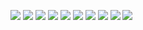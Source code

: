 
![](https://i.imgur.com/F6d727M.jpg)
![](https://i.imgur.com/WO7TURm.jpg)
![](https://i.imgur.com/9HWLuhH.jpg)
![](https://i.imgur.com/vVlswPC.jpg)
![](https://i.imgur.com/TKxZEHk.jpg)
![](https://i.imgur.com/DyCTH8O.jpg)
![](https://i.imgur.com/fztMxqA.jpg)
![](https://i.imgur.com/oWmYrAA.jpg)
![](https://i.imgur.com/iKnncMi.jpg)
![](https://i.imgur.com/p1i4G2I.jpg)
